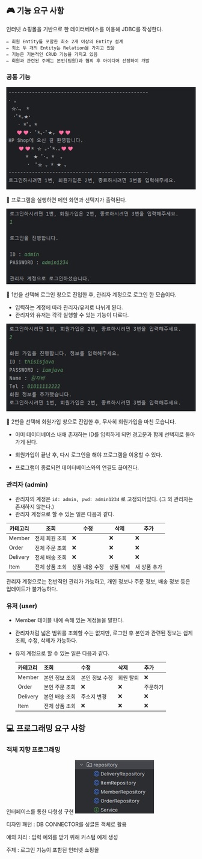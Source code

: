
## 🎮 기능 요구 사항

인터넷 쇼핑몰을 기반으로 한 데이터베이스를 이용해 JDBC를 작성한다.
```
✏️ 회원 Entity를 포함한 최소 2개 이상의 Entity 설계
️️✏️ 최소 두 개의 Entity는 Relation을 가지고 있음
✏️ 기능은 기본적인 CRUD 기능을 가지고 있음
✏️ 회원과 관련된 주제는 본인(팀원)과 협의 후 아이디어 선정하여 개발
```

### 공통 기능
![img.png](resource_img/img.png)

🔎 프로그램을 실행하면 메인 화면과 선택지가 출력된다.

![img.png](resource_img/img1.png)

🔎 1번을 선택해 로그인 창으로 진입한 후, 관리자 계정으로 로그인 한 모습이다.

- 입력하는 계정에 따라 관리자/유저로 나뉘게 된다.
- 관리자와 유저는 각각 실행할 수 있는 기능이 다르다.

![img.png](resource_img/img2.png)

🔎 2번을 선택해 회원가입 창으로 진입한 후, 무사히 회원가입을 마친 모습니다.

- 이미 데이터베이스 내애 존재하는 ID를 입력하게 되면 경고문과 함께 선택지로 돌아가게 된다.
- 회원가입이 끝난 후, 다시 로그인을 해야 프로그램을 이용할 수 있다.

- 프로그램이 종료되면 데이터베이스와의 연결도 끊어진다.

### 관리자 (admin)
- 관리자의 계정은 `id: admin, pwd: admin1234` 로 고정되어있다. (그 외 관리자는 존재하지 않는다.)
- 관리자 계정으로 할 수 있는 일은 다음과 같다.

| 카테고리    | 조회       | 수정       | 삭제    | 추가      |
|---------|----------|----------|-------|---------|
| Member  | 전체 회원 조회 | ❌        | ❌     | ❌       |
| Order   | 전체 주문 조회 | ❌        | ❌     | ❌       |
| Delivery | 전체 배송 조회 | ❌        | ❌     | ❌       |
| Item    | 전체 상품 조회 | 상품 내용 수정 | 상품 삭제 | 새 상품 추가 |

관리자 계정으로는 전반적인 관리가 가능하고, 개인 정보나 주문 정보, 배송 정보 등은 업데이트가 불가능하다.

### 유저 (user)
- Member 테이블 내에 속해 있는 계정들을 말한다.
- 관리자처럼 넓은 범위를 조회할 수는 없지만, 로그인 후 본인과 관련된 정보는 쉽게 조회, 수정, 삭제가 가능하다.
- 유저 계정으로 할 수 있는 일은 다음과 같다.

  | 카테고리    | 조회       | 수정       | 삭제    | 추가      |
  |---------|----------|----------|-------|---------|
  | Member  | 본인 정보 조회 | 본인 정보 수정 | 회원 탈퇴 | ❌       |
  | Order   | 본인 주문 조회 | ❌        | ❌     | 주문하기    |
  | Delivery | 본인 배송 조회 | 주소지 변경   | ❌     | ❌       |
  | Item    | 전체 상품 조회 | ❌ | ❌ | ❌ |


## 💻 프로그래밍 요구 사항
### 객체 지향 프로그래밍
인터페이스를 통한 다형성 구현
![img.png](resource_img/img3.png)


디자인 패턴 : DB CONNECTOR를 싱글톤 객체로 활용

예외 처리 : 입력 예외를 받기 위해 커스텀 예제 생성

주제 : 로그인 기능이 포함된 인터넷 쇼핑몰
